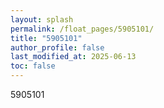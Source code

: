 ```yaml
---
layout: splash
permalink: /float_pages/5905101/
title: "5905101"
author_profile: false
last_modified_at: 2025-06-13
toc: false
---
```

 
5905101
